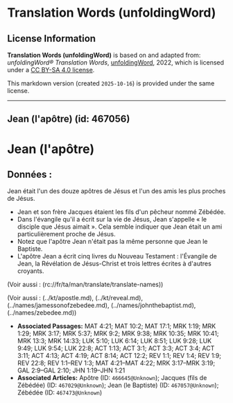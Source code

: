 # Translation Words (unfoldingWord)

## License Information

**Translation Words (unfoldingWord)** is based on and adapted from: _unfoldingWord® Translation Words_, [unfoldingWord](https://unfoldingword.org/utw), 2022, which is licensed under a [CC BY-SA 4.0 license](https://creativecommons.org/licenses/by-sa/4.0/legalcode.en).

This markdown version (created `2025-10-16`) is provided under the same license.



--------------------------------

## Jean (l'apôtre) (id: 467056)

Jean (l'apôtre)
===============

Données :
---------

Jean était l'un des douze apôtres de Jésus et l'un des amis les plus proches de Jésus.

* Jean et son frère Jacques étaient les fils d'un pêcheur nommé Zébédée.
* Dans l'évangile qu'il a écrit sur la vie de Jésus, Jean s'appelle « le disciple que Jésus aimait ». Cela semble indiquer que Jean était un ami particulièrement proche de Jésus.
* Notez que l'apôtre Jean n'était pas la même personne que Jean le Baptiste.
* L'apôtre Jean a écrit cinq livres du Nouveau Testament : l'Évangile de Jean, la Révélation de Jésus\-Christ et trois lettres écrites à d'autres croyants.

(Voir aussi : (rc://fr/ta/man/translate/translate\-names))

(Voir aussi : (../kt/apostle.md), (../kt/reveal.md), (../names/jamessonofzebedee.md), (../names/johnthebaptist.md), (../names/zebedee.md))

* **Associated Passages:** MAT 4:21; MAT 10:2; MAT 17:1; MRK 1:19; MRK 1:29; MRK 3:17; MRK 5:37; MRK 9:2; MRK 9:38; MRK 10:35; MRK 10:41; MRK 13:3; MRK 14:33; LUK 5:10; LUK 6:14; LUK 8:51; LUK 9:28; LUK 9:49; LUK 9:54; LUK 22:8; ACT 1:13; ACT 3:1; ACT 3:3; ACT 3:4; ACT 3:11; ACT 4:13; ACT 4:19; ACT 8:14; ACT 12:2; REV 1:1; REV 1:4; REV 1:9; REV 22:8; REV 1:1–REV 1:3; MAT 4:21–MAT 4:22; MRK 3:17–MRK 3:19; GAL 2:9–GAL 2:10; JHN 1:19–JHN 1:21
* **Associated Articles:** Apôtre (ID: `466645@Unknown`); Jacques (fils de Zébédée) (ID: `467029@Unknown`); Jean (le Baptiste) (ID: `467057@Unknown`); Zébédée (ID: `467473@Unknown`)

